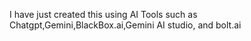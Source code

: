I have just created this using AI Tools such as Chatgpt,Gemini,BlackBox.ai,Gemini AI studio, and bolt.ai
